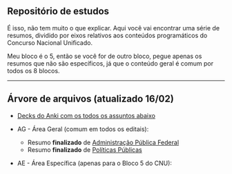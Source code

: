 ## Repositório de estudos



É isso, não tem muito o que explicar. Aqui você vai encontrar uma série de resumos, dividido por eixos relativos aos conteúdos programáticos do Concurso Nacional Unificado. 

Meu bloco é o 5, então se você for de outro bloco, pegue apenas os resumos que não são específicos, já que o conteúdo geral é comum por todos os 8 blocos.

___

## Árvore de arquivos (atualizado 16/02)

- [Decks do Anki com os todos os assuntos abaixo](https://github.com/Errac/CNU/blob/main/collection-2024-02-16%4018-01-09.colpkg)
- AG - Área Geral (comum em todos os editais):

  - Resumo **finalizado** de [Administração Pública Federal](https://github.com/Errac/CNU/blob/main/Administra%C3%A7%C3%A3o%20P%C3%BAblica%20Federal%20(AG).html)
  - Resumo **finalizado** de [Políticas Públicas](https://github.com/Errac/CNU/blob/main/Pol%C3%ADticas%20P%C3%BAblicas%20(AG).html)
 
- AE - Área Específica (apenas para o Bloco 5 do CNU):
 
